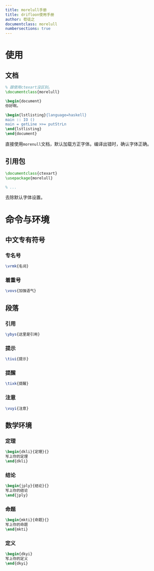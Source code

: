 ```yaml
---
title: morelull手册
title: drifloon使用手册
author: 荀徒之
documentclass: morelull
numbersections: true
---
```


# 使用

## 文档

```latex
% 跟使用ctexart没区别。
\documentclass{morelull}

\begin{document}
你好啊。

\begin{lstlisting}{language=haskell}
main :: IO ()
main = getLine >>= putStrLn
\end{lstlisting}
\end{document}
```

直接使用`morenull`文档，默认加载方正字体。编译出错时，确认字体正确。

## 引用包

```latex
\documentclass{ctexart}
\usepackage{morelull}

% ...
```

去除默认字体设置。

# 命令与环境

## 中文专有符号

### 专名号

```latex
\vrmk{名词}
```

### 着重号

```latex
\vovs{加强语气}
```

## 段落

### 引用

```latex
\ybys{这里是引用}
```

### 提示

```latex
\tiui{提示}
```

### 提醒

```latex
\tixk{提醒}
```

### 注意

```latex
\vuyi{注意}
```

## 数学环境

### 定理

```latex
\begin{dkli}{定理}{}
写上你的定理
\end{dkli}
```

### 结论

```latex
\begin{jply}{结论}{}
写上你的结论
\end{jply}
```

### 命题

```latex
\begin{mkti}{命题}{}
写上你的命题
\end{mkti}
```

### 定义

```latex
\begin{dkyi}
写上你的定义
\end{dkyi}
```
